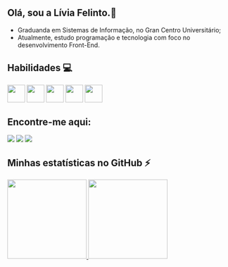 ## Olá, sou a Lívia Felinto.👋

- Graduanda em Sistemas de Informação, no Gran Centro Universitário;
- Atualmente, estudo programação e tecnologia com foco no desenvolvimento Front-End.

## Habilidades 💻

<img loading="lazy" src="https://cdn.jsdelivr.net/gh/devicons/devicon/icons/html5/html5-original.svg" width="40" height="40"/> <img loading="lazy" src="https://cdn.jsdelivr.net/gh/devicons/devicon/icons/css3/css3-original.svg" width="40" height="40"/> <img loading="lazy" src="https://cdn.jsdelivr.net/gh/devicons/devicon/icons/javascript/javascript-original.svg" width="40" height="40"/> <img loading="lazy" src="https://cdn.jsdelivr.net/gh/devicons/devicon/icons/git/git-original.svg" width="40" height="40"/> <img loading="lazy" src="https://cdn.jsdelivr.net/gh/devicons/devicon/icons/github/github-original.svg" width="40" height="40"/>

## Encontre-me aqui:

<div>
  <a href="https://www.linkedin.com/in/liviafelinto" target="_blank"><img loading="lazy" src="https://img.shields.io/badge/-LinkedIn-%230077B5?style=for-the-badge&logo=linkedin&logoColor=white" target="_blank"></a> <a href="https://instagram.com/liviafelinto" target="_blank"><img loading="lazy" src="https://img.shields.io/badge/-Instagram-%23E4405F?style=for-the-badge&logo=instagram&logoColor=white" target="_blank"></a> <a href = "mailto:livialfc1995@gmail.com"><img loading="lazy" src="https://img.shields.io/badge/Gmail-D14836?style=for-the-badge&logo=gmail&logoColor=white" target="_blank"></a>
</div>

## Minhas estatísticas no GitHub ⚡

<div>
<a href="https://github.com/liviafelinto">
<img loading="lazy" height="180em" src="https://github-readme-stats.vercel.app/api/top-langs/?username=liviafelinto&layout=compact&langs_count=7&theme=dracula"/>
<img loading="lazy" height="180em" src="https://github-readme-stats.vercel.app/api?username=liviafelinto&show_icons=true&theme=dracula&include_all_commits=true&count_private=true"/>
</div>

<!--
**liviafelinto/liviafelinto** is a ✨ _special_ ✨ repository because its `README.md` (this file) appears on your GitHub profile.

Here are some ideas to get you started:

- 🔭 I’m currently working on ...
- 🌱 I’m currently learning ...
- 👯 I’m looking to collaborate on ...
- 🤔 I’m looking for help with ...
- 💬 Ask me about ...
- 📫 How to reach me: ...
- 😄 Pronouns: ...
- ⚡ Fun fact: ...
-->
